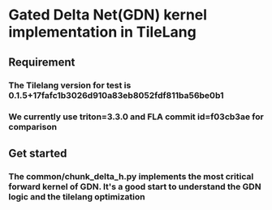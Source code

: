 # Gated Delta Net(GDN) kernel implementation in TileLang

## Requirement

### The Tilelang version for test is 0.1.5+17fafc1b3026d910a83eb8052fdf811ba56be0b1

### We currently use triton=3.3.0 and FLA commit id=f03cb3ae for comparison

## Get started

### The common/chunk_delta_h.py implements the most critical forward kernel of GDN. It's a good start to understand the GDN logic and the tilelang optimization